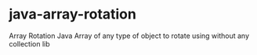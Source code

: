 # java-array-rotation
Array Rotation Java
Array of any type of object to rotate using without any collection lib
